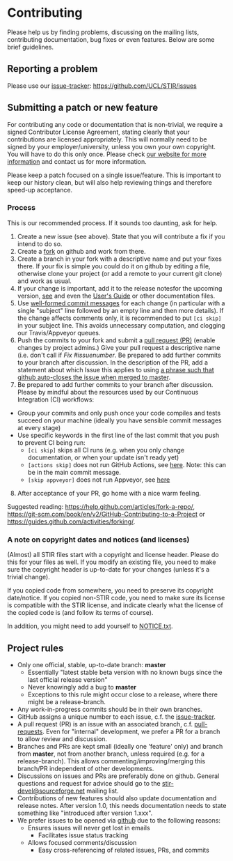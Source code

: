 Contributing
============

Please help us by finding problems, discussing on the mailing lists, contributing documentation,
bug fixes or even features. Below are some brief guidelines.

## Reporting a problem

Please use our [issue-tracker]: https://github.com/UCL/STIR/issues

## Submitting a patch or new feature

For contributing any code or documentation that is non-trivial, we require a
signed Contributor License Agreement, stating clearly that your
contributions are licensed appropriately. This will normally need to be signed by your
employer/university, unless you own your own copyright.
You will have to do this only once. Please check [our website for more information](http://stir.sourceforge.net/contributing/)
and contact us for more information.

Please keep a patch focused on a single issue/feature. This is important to keep our history clean,
but will also help reviewing things and therefore speed-up acceptance.

### Process

This is our recommended process. If it sounds too daunting, ask for help.

1. Create a new issue (see above). State that you will contribute a fix if you intend to do so.
2. Create a [fork](https://help.github.com/articles/fork-a-repo) on github and work from there.
3. Create a branch in your fork with a descriptive name and put your fixes there. If your fix is
simple you could do it on github by editing a file, otherwise clone your project (or add a remote
to your current git clone) and work as usual.
4. If your change is important, add it to the release notesfor the upcoming version, [see](https://github.com/UCL/STIR/blob/master/documentation/)
and even the [User's Guide](https://github.com/UCL/STIR/blob/master/documentation/STIR-UsersGuide.tex) or other documentation files.
5. Use [well-formed commit messages](http://tbaggery.com/2008/04/19/a-note-about-git-commit-messages.html)
for each change (in particular with a single "subject" line
followed by an empty line and then more details). If the change affects comments only, it is recommended to put `[ci skip]` in your subject line. This avoids unnecessary computation, and clogging our Travis/Appveyor queues.
6. Push the commits to your fork and submit a [pull request (PR)](https://help.github.com/articles/creating-a-pull-request)
(enable changes by project admins.) Give your pull request a descriptive name (i.e. don't call if *Fix #issuenumber*. Be prepared to add further commits to your branch after discussion.
In the description of the PR, add a statement about which Issue this applies to
using [a phrase such that github auto-closes the issue when merged to master](https://help.github.com/articles/closing-issues-using-keywords/).
7. Be prepared to add further commits to your branch after discussion.
Please by mindful about the resources used by our Continuous Integration (CI) workflows:
  - Group your commits and only push once your code compiles and tests succeed on your machine (ideally you have sensible commit messages at every stage)
  - Use specific keywords in the first line of the last commit that you push to prevent CI being run:
     - `[ci skip]` skips all CI runs (e.g. when you only change documentation, or when your update isn't ready yet)
     - `[actions skip]` does not run GitHub Actions, see [here](https://github.blog/changelog/2021-02-08-github-actions-skip-pull-request-and-push-workflows-with-skip-ci/). Note: this can be in the main commit message.
     - `[skip appveyor]` does not run Appveyor, see [here](https://www.appveyor.com/docs/how-to/filtering-commits/#skip-directive-in-commit-message)
8. After acceptance of your PR, go home with a nice warm feeling.

Suggested reading: 
https://help.github.com/articles/fork-a-repo/, https://git-scm.com/book/en/v2/GitHub-Contributing-to-a-Project or https://guides.github.com/activities/forking/.

### A note on copyright dates and notices (and licenses)

(Almost) all STIR files start with a copyright and license header. Please do this for your files as well.
If you modify an existing file, you need to make sure the copyright header is up-to-date for your changes
(unless it's a trivial change).

If you copied code from somewhere, you need to preserve its copyright date/notice. If you copied non-STIR code,
you need to make sure its license is compatible with the STIR license, and indicate clearly what the license
of the copied code is (and follow its terms of course).

In addition, you might need to add yourself to [NOTICE.txt](https://github.com/UCL/STIR/blob/master/NOTICE.txt).

## Project rules

- Only one official, stable, up-to-date branch: **master**
    + Essentially "latest stable beta version with no known bugs
      since the last official release version"
    + Never knowingly add a bug to **master**
    + Exceptions to this rule might occur close to a release, where there might be a release-branch.
- Any work-in-progress commits should be in their own branches.
- GitHub assigns a unique number to each issue, c.f. the [issue-tracker].
- A pull request (PR) is an issue with an associated branch,
  c.f. [pull-requests]. Even for "internal" development, we prefer a PR for
  a branch to allow review and discussion.
- Branches and PRs are kept small (ideally one 'feature' only) and branch from **master**,
  not from another branch, unless required (e.g. for a release-branch). This allows
  commenting/improving/merging this branch/PR
  independent of other developments.
- Discussions on issues and PRs are preferably done on github. General questions and request for advice
  should go to the <stir-devel@sourceforge.net> mailing list.
- Contributions of new features should also update documentation and release notes. After version 1.0,
  this needs documentation needs to state something like "introduced after version 1.xxx".
- We prefer issues to be opened via [github][issue-tracker] due to the following reasons:
    + Ensures issues will never get lost in emails
        * Facilitates issue status tracking
    + Allows focused comments/discussion
        * Easy cross-referencing of related issues, PRs, and commits

[issue-tracker]: https://github.com/UCL/STIR/issues
[pull-requests]: https://github.com/UCL/STIR/pulls
